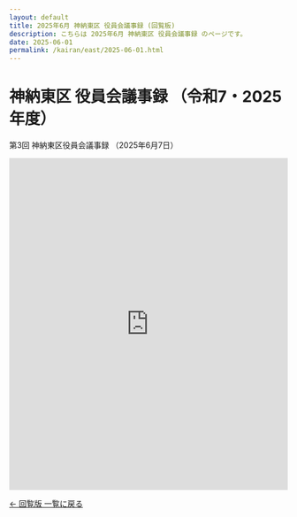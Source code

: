 ```yaml
---
layout: default
title: 2025年6月 神納東区 役員会議事録 (回覧板)
description: こちらは 2025年6月 神納東区 役員会議事録 のページです。
date: 2025-06-01
permalink: /kairan/east/2025-06-01.html
---
```

  <main>
    <h1>神納東区 役員会議事録 （令和7・2025年度）</h1>
     <p>第3回 神納東区役員会議事録 （2025年6月7日）</p>
      <iframe src="https://docs.google.com/document/d/1AKjkWJL4NnI-PqRvMzJtawk-p-dW3QBDzrREHLnTXyk/preview" width="100%" height="600" frameborder="0"></iframe>
    <!-- 更新方法 -->
    <!-- <iframe src="https://docs.google.com/document/d/＊＊＊（コピーした/d/の後の文字列をここに入れる）＊＊＊＊＊/preview" width="100%" height="600" frameborder="0"></iframe> -->
<!-- Googleドキュメントのリンクは
https://docs.google.com/document/d/＊＊＊この部分をコピーする＊＊＊/edit?usp=sharing -->
            <p><a href="{{ '/kairan/index.html' | relative_url }}">← 回覧版 一覧に戻る</a></p>
</main>